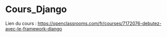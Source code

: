 # Cours_Django

Lien du cours : https://openclassrooms.com/fr/courses/7172076-debutez-avec-le-framework-django

